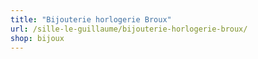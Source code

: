 ```yaml
---
title: "Bijouterie horlogerie Broux"
url: /sille-le-guillaume/bijouterie-horlogerie-broux/
shop: bijoux
---
```

